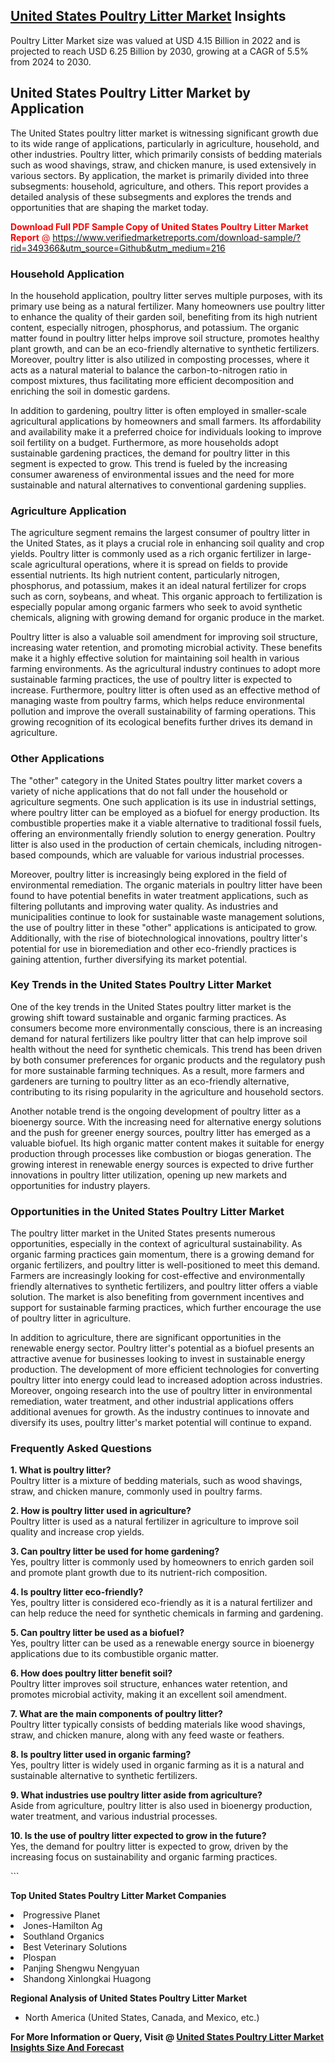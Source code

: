 <h2><a href="https://www.verifiedmarketreports.com/download-sample/?rid=349366&amp;utm_source=Github&amp;utm_medium=216" target="_blank">United States Poultry Litter Market</a> Insights</h2><p>Poultry Litter Market size was valued at USD 4.15 Billion in 2022 and is projected to reach USD 6.25 Billion by 2030, growing at a CAGR of 5.5% from 2024 to 2030.</p><p><h2>United States Poultry Litter Market by Application</h2><p>The United States poultry litter market is witnessing significant growth due to its wide range of applications, particularly in agriculture, household, and other industries. Poultry litter, which primarily consists of bedding materials such as wood shavings, straw, and chicken manure, is used extensively in various sectors. By application, the market is primarily divided into three subsegments: household, agriculture, and others. This report provides a detailed analysis of these subsegments and explores the trends and opportunities that are shaping the market today. <p><span class=""><span style="color: #ff0000;"><strong>Download Full PDF Sample Copy of United States Poultry Litter Market Report</strong> @ </span><a href="https://www.verifiedmarketreports.com/download-sample/?rid=349366&amp;utm_source=Github&amp;utm_medium=216" target="_blank">https://www.verifiedmarketreports.com/download-sample/?rid=349366&amp;utm_source=Github&amp;utm_medium=216</a></span></p><h3>Household Application</h3><p>In the household application, poultry litter serves multiple purposes, with its primary use being as a natural fertilizer. Many homeowners use poultry litter to enhance the quality of their garden soil, benefiting from its high nutrient content, especially nitrogen, phosphorus, and potassium. The organic matter found in poultry litter helps improve soil structure, promotes healthy plant growth, and can be an eco-friendly alternative to synthetic fertilizers. Moreover, poultry litter is also utilized in composting processes, where it acts as a natural material to balance the carbon-to-nitrogen ratio in compost mixtures, thus facilitating more efficient decomposition and enriching the soil in domestic gardens.</p><p>In addition to gardening, poultry litter is often employed in smaller-scale agricultural applications by homeowners and small farmers. Its affordability and availability make it a preferred choice for individuals looking to improve soil fertility on a budget. Furthermore, as more households adopt sustainable gardening practices, the demand for poultry litter in this segment is expected to grow. This trend is fueled by the increasing consumer awareness of environmental issues and the need for more sustainable and natural alternatives to conventional gardening supplies.</p><h3>Agriculture Application</h3><p>The agriculture segment remains the largest consumer of poultry litter in the United States, as it plays a crucial role in enhancing soil quality and crop yields. Poultry litter is commonly used as a rich organic fertilizer in large-scale agricultural operations, where it is spread on fields to provide essential nutrients. Its high nutrient content, particularly nitrogen, phosphorus, and potassium, makes it an ideal natural fertilizer for crops such as corn, soybeans, and wheat. This organic approach to fertilization is especially popular among organic farmers who seek to avoid synthetic chemicals, aligning with growing demand for organic produce in the market.</p><p>Poultry litter is also a valuable soil amendment for improving soil structure, increasing water retention, and promoting microbial activity. These benefits make it a highly effective solution for maintaining soil health in various farming environments. As the agricultural industry continues to adopt more sustainable farming practices, the use of poultry litter is expected to increase. Furthermore, poultry litter is often used as an effective method of managing waste from poultry farms, which helps reduce environmental pollution and improve the overall sustainability of farming operations. This growing recognition of its ecological benefits further drives its demand in agriculture.</p><h3>Other Applications</h3><p>The "other" category in the United States poultry litter market covers a variety of niche applications that do not fall under the household or agriculture segments. One such application is its use in industrial settings, where poultry litter can be employed as a biofuel for energy production. Its combustible properties make it a viable alternative to traditional fossil fuels, offering an environmentally friendly solution to energy generation. Poultry litter is also used in the production of certain chemicals, including nitrogen-based compounds, which are valuable for various industrial processes.</p><p>Moreover, poultry litter is increasingly being explored in the field of environmental remediation. The organic materials in poultry litter have been found to have potential benefits in water treatment applications, such as filtering pollutants and improving water quality. As industries and municipalities continue to look for sustainable waste management solutions, the use of poultry litter in these "other" applications is anticipated to grow. Additionally, with the rise of biotechnological innovations, poultry litter's potential for use in bioremediation and other eco-friendly practices is gaining attention, further diversifying its market potential.</p><h3>Key Trends in the United States Poultry Litter Market</h3><p>One of the key trends in the United States poultry litter market is the growing shift toward sustainable and organic farming practices. As consumers become more environmentally conscious, there is an increasing demand for natural fertilizers like poultry litter that can help improve soil health without the need for synthetic chemicals. This trend has been driven by both consumer preferences for organic products and the regulatory push for more sustainable farming techniques. As a result, more farmers and gardeners are turning to poultry litter as an eco-friendly alternative, contributing to its rising popularity in the agriculture and household sectors.</p><p>Another notable trend is the ongoing development of poultry litter as a bioenergy source. With the increasing need for alternative energy solutions and the push for greener energy sources, poultry litter has emerged as a valuable biofuel. Its high organic matter content makes it suitable for energy production through processes like combustion or biogas generation. The growing interest in renewable energy sources is expected to drive further innovations in poultry litter utilization, opening up new markets and opportunities for industry players.</p><h3>Opportunities in the United States Poultry Litter Market</h3><p>The poultry litter market in the United States presents numerous opportunities, especially in the context of agricultural sustainability. As organic farming practices gain momentum, there is a growing demand for organic fertilizers, and poultry litter is well-positioned to meet this demand. Farmers are increasingly looking for cost-effective and environmentally friendly alternatives to synthetic fertilizers, and poultry litter offers a viable solution. The market is also benefiting from government incentives and support for sustainable farming practices, which further encourage the use of poultry litter in agriculture.</p><p>In addition to agriculture, there are significant opportunities in the renewable energy sector. Poultry litter's potential as a biofuel presents an attractive avenue for businesses looking to invest in sustainable energy production. The development of more efficient technologies for converting poultry litter into energy could lead to increased adoption across industries. Moreover, ongoing research into the use of poultry litter in environmental remediation, water treatment, and other industrial applications offers additional avenues for growth. As the industry continues to innovate and diversify its uses, poultry litter's market potential will continue to expand.</p><h3>Frequently Asked Questions</h3><p><b>1. What is poultry litter?</b><br>Poultry litter is a mixture of bedding materials, such as wood shavings, straw, and chicken manure, commonly used in poultry farms.</p><p><b>2. How is poultry litter used in agriculture?</b><br>Poultry litter is used as a natural fertilizer in agriculture to improve soil quality and increase crop yields.</p><p><b>3. Can poultry litter be used for home gardening?</b><br>Yes, poultry litter is commonly used by homeowners to enrich garden soil and promote plant growth due to its nutrient-rich composition.</p><p><b>4. Is poultry litter eco-friendly?</b><br>Yes, poultry litter is considered eco-friendly as it is a natural fertilizer and can help reduce the need for synthetic chemicals in farming and gardening.</p><p><b>5. Can poultry litter be used as a biofuel?</b><br>Yes, poultry litter can be used as a renewable energy source in bioenergy applications due to its combustible organic matter.</p><p><b>6. How does poultry litter benefit soil?</b><br>Poultry litter improves soil structure, enhances water retention, and promotes microbial activity, making it an excellent soil amendment.</p><p><b>7. What are the main components of poultry litter?</b><br>Poultry litter typically consists of bedding materials like wood shavings, straw, and chicken manure, along with any feed waste or feathers.</p><p><b>8. Is poultry litter used in organic farming?</b><br>Yes, poultry litter is widely used in organic farming as it is a natural and sustainable alternative to synthetic fertilizers.</p><p><b>9. What industries use poultry litter aside from agriculture?</b><br>Aside from agriculture, poultry litter is also used in bioenergy production, water treatment, and various industrial processes.</p><p><b>10. Is the use of poultry litter expected to grow in the future?</b><br>Yes, the demand for poultry litter is expected to grow, driven by the increasing focus on sustainability and organic farming practices.</p>```</p><p><strong>Top United States Poultry Litter Market Companies</strong></p><div data-test-id=""><p><li>Progressive Planet</li><li> Jones-Hamilton Ag</li><li> Southland Organics</li><li> Best Veterinary Solutions</li><li> Plospan</li><li> Panjing Shengwu Nengyuan</li><li> Shandong Xinlongkai Huagong</li></p><div><strong>Regional Analysis of&nbsp;United States Poultry Litter Market</strong></div><ul><li dir="ltr"><p dir="ltr">North America&nbsp;(United States, Canada, and Mexico, etc.)</p></li></ul><p><strong>For More Information or Query, Visit @&nbsp;</strong><strong><a href="https://www.verifiedmarketreports.com/product/poultry-litter-market/?utm_source=Github&amp;utm_medium=216" target="_blank">United States Poultry Litter Market Insights Size And Forecast</a></strong></p></div>
